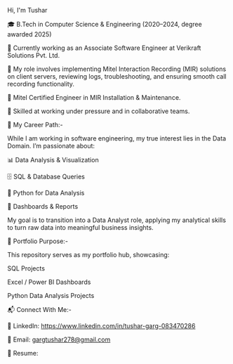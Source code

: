 Hi, I'm Tushar 

   🎓 B.Tech in Computer Science & Engineering (2020–2024, degree awarded 2025)

   💼 Currently working as an Associate Software Engineer at Verikraft Solutions Pvt. Ltd.

   📌 My role involves implementing Mitel Interaction Recording (MIR) solutions on client servers, reviewing logs, troubleshooting, and ensuring smooth call recording functionality.

   🏅 Mitel Certified Engineer in MIR Installation & Maintenance.

   🤝 Skilled at working under pressure and in collaborative teams.


🔹 My Career Path:- 
  
   While I am working in software engineering, my true interest lies in the Data Domain. I’m passionate about:

   📊 Data Analysis & Visualization

   🗄️ SQL & Database Queries

   🐍 Python for Data Analysis

   📑 Dashboards & Reports

   My goal is to transition into a Data Analyst role, applying my analytical skills to turn raw data into meaningful business insights.


🔹 Portfolio Purpose:- 

   This repository serves as my portfolio hub, showcasing:

   SQL Projects

   Excel / Power BI Dashboards

   Python Data Analysis Projects


📬 Connect With Me:- 

   💼 LinkedIn: https://www.linkedin.com/in/tushar-garg-083470286

   📧 Email: gargtushar278@gmail.com

   📂 Resume: 
